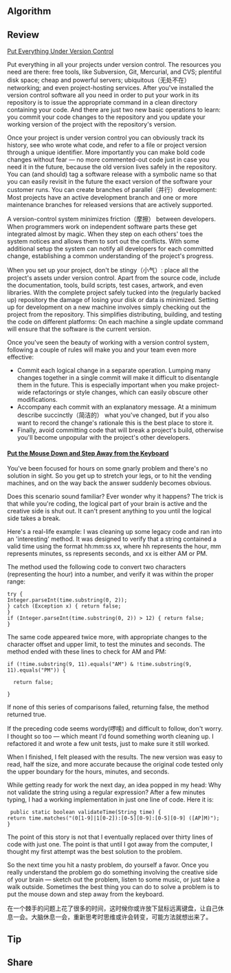 ## Algorithm
## Review
[Put Everything Under Version Control](https://97-things-every-x-should-know.gitbooks.io/97-things-every-programmer-should-know/content/en/thing_68/)

Put everything in all your projects under version control. The resources you need are there: free tools, like Subversion, Git, Mercurial, and CVS; plentiful disk space; cheap and powerful servers; ubiquitous（无处不在） networking; and even project-hosting services. After you've installed the version control software all you need in order to put your work in its repository is to issue the appropriate command in a clean directory containing your code. And there are just two new basic operations to learn: you commit your code changes to the repository and you update your working version of the project with the repository's version.

Once your project is under version control you can obviously track its history, see who wrote what code, and refer to a file or project version through a unique identifier. More importantly you can make bold code changes without fear — no more commented-out code just in case you need it in the future, because the old version lives safely in the repository. You can (and should) tag a software release with a symbolic name so that you can easily revisit in the future the exact version of the software your customer runs. You can create branches of parallel（并行） development: Most projects have an active development branch and one or more maintenance branches for released versions that are actively supported.

A version-control system minimizes friction（摩擦） between developers. When programmers work on independent software parts these get integrated almost by magic. When they step on each others' toes the system notices and allows them to sort out the conflicts. With some additional setup the system can notify all developers for each committed change, establishing a common understanding of the project's progress.

When you set up your project, don't be stingy（小气）: place all the project's assets under version control. Apart from the source code, include the documentation, tools, build scripts, test cases, artwork, and even libraries. With the complete project safely tucked into the (regularly backed up) repository the damage of losing your disk or data is minimized. Setting up for development on a new machine involves simply checking out the project from the repository. This simplifies distributing, building, and testing the code on different platforms: On each machine a single update command will ensure that the software is the current version.

Once you've seen the beauty of working with a version control system, following a couple of rules will make you and your team even more effective:

- Commit each logical change in a separate operation. Lumping many changes together in a single commit will make it difficult to disentangle them in the future. This is especially important when you make project-wide refactorings or style changes, which can easily obscure other modifications.
- Accompany each commit with an explanatory message. At a minimum describe succinctly（简洁的） what you've changed, but if you also want to record the change's rationale this is the best place to store it.
- Finally, avoid committing code that will break a project's build, otherwise you'll become unpopular with the project's other developers.

#### [Put the Mouse Down and Step Away from the Keyboard]()
You've been focused for hours on some gnarly problem and there's no solution in sight. So you get up to stretch your legs, or to hit the vending machines, and on the way back the answer suddenly becomes obvious.

Does this scenario sound familiar? Ever wonder why it happens? The trick is that while you're coding, the logical part of your brain is active and the creative side is shut out. It can't present anything to you until the logical side takes a break.

Here's a real-life example: I was cleaning up some legacy code and ran into an 'interesting' method. It was designed to verify that a string contained a valid time using the format hh:mm:ss xx, where hh represents the hour, mm represents minutes, ss represents seconds, and xx is either AM or PM.

The method used the following code to convert two characters (representing the hour) into a number, and verify it was within the proper range:
```
try {
Integer.parseInt(time.substring(0, 2));
} catch (Exception x) { return false;
}
if (Integer.parseInt(time.substring(0, 2)) > 12) { return false;
}
```
The same code appeared twice more, with appropriate changes to the character offset and upper limit, to test the minutes and seconds. The method ended with these lines to check for AM and PM:
``` 
if (!time.substring(9, 11).equals("AM") & !time.substring(9, 11).equals("PM")) { 

  return false;

}
```
If none of this series of comparisons failed, returning false, the method returned true.

If the preceding code seems wordy(啰嗦) and difficult to follow, don't worry. I thought so too — which meant I'd found something worth cleaning up. I refactored it and wrote a few unit tests, just to make sure it still worked.

When I finished, I felt pleased with the results. The new version was easy to read, half the size, and more accurate because the original code tested only the upper boundary for the hours, minutes, and seconds.

While getting ready for work the next day, an idea popped in my head: Why not validate the string using a regular expression? After a few minutes typing, I had a working implementation in just one line of code. Here it is:
```
 public static boolean validateTime(String time) {
return time.matches("(0[1-9]|1[0-2]):[0-5][0-9]:[0-5][0-9] ([AP]M)");
}
```
The point of this story is not that I eventually replaced over thirty lines of code with just one. The point is that until I got away from the computer, I thought my first attempt was the best solution to the problem.

So the next time you hit a nasty problem, do yourself a favor. Once you really understand the problem go do something involving the creative side of your brain — sketch out the problem, listen to some music, or just take a walk outside. Sometimes the best thing you can do to solve a problem is to put the mouse down and step away from the keyboard.

在一个棘手的问题上花了很多的时间，这时候你或许放下鼠标远离键盘，让自己休息一会。大脑休息一会，重新思考时思维或许会转变，可能方法就想出来了。
## Tip
## Share
